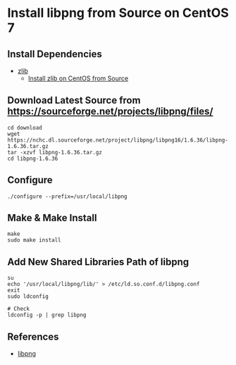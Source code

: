 # Install libpng from Source on CentOS 7

## Install Dependencies
* [zlib](https://www.zlib.net/)
   * [Install zlib on CentOS from Source](https://github.com/northbright/Notes/blob/master/zlib/install-zlib-on-centos-from-source.md)

## Download Latest Source from <https://sourceforge.net/projects/libpng/files/>

    cd download
    wget https://nchc.dl.sourceforge.net/project/libpng/libpng16/1.6.36/libpng-1.6.36.tar.gz
    tar -xzvf libpng-1.6.36.tar.gz
    cd libpng-1.6.36

## Configure

    ./configure --prefix=/usr/local/libpng

## Make & Make Install

    make
    sudo make install

## Add New Shared Libraries Path of libpng

    su
    echo '/usr/local/libpng/lib/' > /etc/ld.so.conf.d/libpng.conf
    exit
    sudo ldconfig
          
    # Check
    ldconfig -p | grep libpng

## References
* [libpng](http://www.libpng.org/pub/png/libpng.html)

